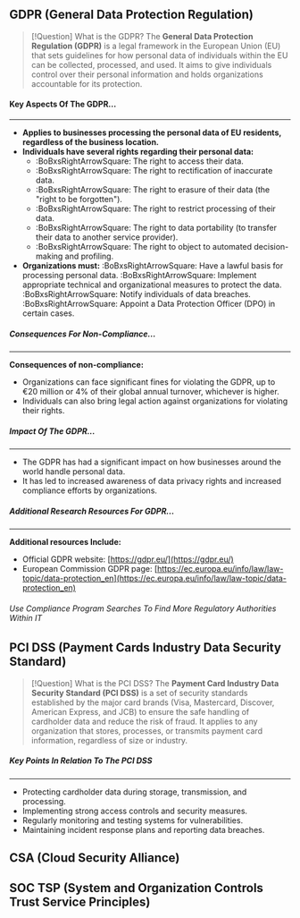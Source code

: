 
## GDPR (General Data Protection Regulation) 
>[!Question] What is the GDPR?
>	The **General Data Protection Regulation (GDPR)** is a legal framework in the European Union (EU) that sets guidelines for how personal data of individuals within the EU can be collected, processed, and used. It aims to give individuals control over their personal information and holds organizations accountable for its protection.


#### Key Aspects Of The GDPR...
---
- **Applies to businesses processing the personal data of EU residents, regardless of the business location.**
- **Individuals have several rights regarding their personal data:**    
    - :BoBxsRightArrowSquare: The right to access their data.
    - :BoBxsRightArrowSquare: The right to rectification of inaccurate data.
    - :BoBxsRightArrowSquare: The right to erasure of their data (the "right to be forgotten").
    - :BoBxsRightArrowSquare: The right to restrict processing of their data.
    - :BoBxsRightArrowSquare: The right to data portability (to transfer their data to another service provider).
    - :BoBxsRightArrowSquare: The right to object to automated decision-making and profiling.
- **Organizations must:**
	    :BoBxsRightArrowSquare: Have a lawful basis for processing personal data.
	    :BoBxsRightArrowSquare: Implement appropriate technical and organizational measures to protect the data.
	    :BoBxsRightArrowSquare: Notify individuals of data breaches.
	    :BoBxsRightArrowSquare: Appoint a Data Protection Officer (DPO) in certain cases.

##### Consequences For Non-Compliance...
---
**Consequences of non-compliance:**
- Organizations can face significant fines for violating the GDPR, up to €20 million or 4% of their global annual turnover, whichever is higher.
- Individuals can also bring legal action against organizations for violating their rights.

##### Impact Of The GDPR...
---
- The GDPR has had a significant impact on how businesses around the world handle personal data.
- It has led to increased awareness of data privacy rights and increased compliance efforts by organizations.

##### Additional Research Resources For GDPR...
---
**Additional resources Include:**
- Official GDPR website: [https://gdpr.eu/](https://gdpr.eu/)
- European Commission GDPR page: [https://ec.europa.eu/info/law/law-topic/data-protection_en](https://ec.europa.eu/info/law/law-topic/data-protection_en)

###### Use Compliance Program Searches To Find More Regulatory Authorities Within IT 

## PCI DSS (Payment Cards Industry Data Security Standard) 
>[!Question] What is the PCI DSS?
>	The **Payment Card Industry Data Security Standard (PCI DSS)** is a set of security standards established by the major card brands (Visa, Mastercard, Discover, American Express, and JCB) to ensure the safe handling of cardholder data and reduce the risk of fraud. It applies to any organization that stores, processes, or transmits payment card information, regardless of size or industry.

##### Key Points In Relation To The PCI DSS 
---
- Protecting cardholder data during storage, transmission, and processing.
- Implementing strong access controls and security measures.
- Regularly monitoring and testing systems for vulnerabilities.
- Maintaining incident response plans and reporting data breaches.

## CSA (Cloud Security Alliance)


## SOC TSP (System and Organization Controls Trust Service Principles)
